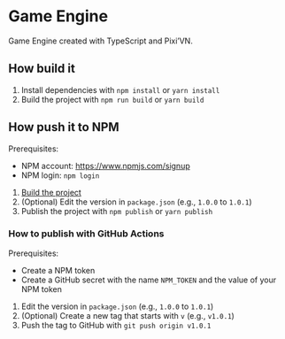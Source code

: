# Game Engine

Game Engine created with TypeScript and Pixi’VN.

## How build it

1. Install dependencies with `npm install` or `yarn install`
2. Build the project with `npm run build` or `yarn build`

## How push it to NPM

Prerequisites:

- NPM account: <https://www.npmjs.com/signup>
- NPM login: `npm login`

1. [Build the project](#how-build-it)
2. (Optional) Edit the version in `package.json` (e.g., `1.0.0` to `1.0.1`)
3. Publish the project with `npm publish` or `yarn publish`

### How to publish with GitHub Actions

Prerequisites:

- Create a NPM token
- Create a GitHub secret with the name `NPM_TOKEN` and the value of your NPM token

1. Edit the version in `package.json` (e.g., `1.0.0` to `1.0.1`)
2. (Optional) Create a new tag that starts with `v` (e.g., `v1.0.1`)
3. Push the tag to GitHub with `git push origin v1.0.1`
